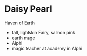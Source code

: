 # Daisy Pearl
Haven of Earth

- tall, lightskin Fairy, salmon pink
- earth mage
- Alphi 
- magic teacher at academy in Alphi